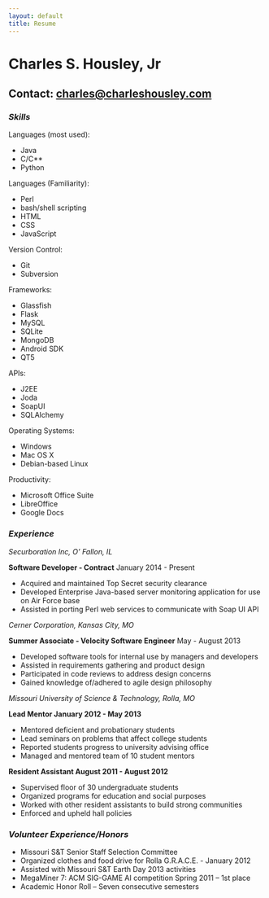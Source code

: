 ```yaml
---
layout: default
title: Resume
---
```


# Charles S. Housley, Jr #
## Contact: charles@charleshousley.com ##

### *Skills* ###

Languages (most used):

* Java
* C/C**
* Python
    
Languages (Familiarity):

* Perl
* bash/shell scripting
* HTML
* CSS
* JavaScript
    
Version Control:

* Git
* Subversion
    
Frameworks:

* Glassfish
* Flask
* MySQL
* SQLite
* MongoDB
* Android SDK
* QT5
    
APIs:

* J2EE
* Joda
* SoapUI
* SQLAlchemy
    
Operating Systems:

* Windows
* Mac OS X
* Debian-based Linux
    
Productivity:

* Microsoft Office Suite
* LibreOffice
* Google Docs
    
### *Experience* ###

*Securboration Inc, O’ Fallon, IL*

**Software Developer - Contract** January 2014 - Present

* Acquired and maintained Top Secret security clearance
* Developed Enterprise Java-based server monitoring application for use on Air Force base
* Assisted in porting Perl web services to communicate with Soap UI API
    
*Cerner Corporation, Kansas City, MO*

**Summer Associate - Velocity Software Engineer** May - August 2013

* Developed software tools for internal use by managers and developers
* Assisted in requirements gathering and product design
* Participated in code reviews to address design concerns
* Gained knowledge of/adhered to agile design philosophy
    

*Missouri University of Science & Technology, Rolla, MO*

**Lead Mentor January 2012 - May 2013**

* Mentored deficient and probationary students
* Lead seminars on problems that affect college students
* Reported students progress to university advising office
* Managed and mentored team of 10 student mentors

    
**Resident Assistant August 2011 - August 2012**

* Supervised floor of 30 undergraduate students
* Organized programs for education and social purposes
* Worked with other resident assistants to build strong communities
* Enforced and upheld hall policies

    
### *Volunteer Experience/Honors* ###

* Missouri S&T Senior Staff Selection Committee
* Organized clothes and food drive for Rolla G.R.A.C.E. - January 2012
* Assisted with Missouri S&T Earth Day 2013 activities
* MegaMiner 7: ACM SIG-GAME AI competition Spring 2011 – 1st place
* Academic Honor Roll – Seven consecutive semesters
    